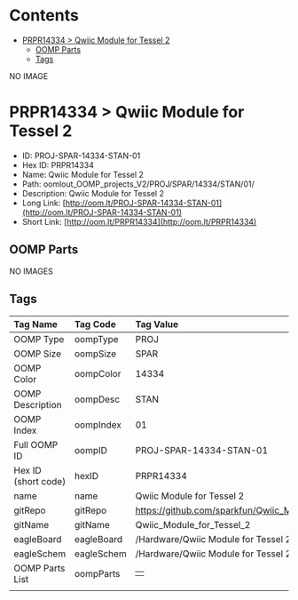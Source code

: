 



Contents
========

* [PRPR14334 > Qwiic Module for Tessel 2](#prpr14334--qwiic-module-for-tessel-2)
	* [OOMP Parts](#oomp-parts)
	* [Tags](#tags)
  
NO IMAGE  
# PRPR14334 > Qwiic Module for Tessel 2

- ID: PROJ-SPAR-14334-STAN-01
- Hex ID: PRPR14334
- Name: Qwiic Module for Tessel 2
- Path: oomlout_OOMP_projects_V2/PROJ/SPAR/14334/STAN/01/
- Description: Qwiic Module for Tessel 2
- Long Link: [http://oom.lt/PROJ-SPAR-14334-STAN-01](http://oom.lt/PROJ-SPAR-14334-STAN-01)
- Short Link: [http://oom.lt/PRPR14334](http://oom.lt/PRPR14334)

## OOMP Parts
  
NO IMAGES  
## Tags
  

|Tag Name|Tag Code|Tag Value|
| :--- | :--- | :--- |
|OOMP Type|oompType|PROJ|
|OOMP Size|oompSize|SPAR|
|OOMP Color|oompColor|14334|
|OOMP Description|oompDesc|STAN|
|OOMP Index|oompIndex|01|
|Full OOMP ID|oompID|PROJ-SPAR-14334-STAN-01|
|Hex ID (short code)|hexID|PRPR14334|
|name|name|Qwiic Module for Tessel 2|
|gitRepo|gitRepo|https://github.com/sparkfun/Qwiic_Module_for_Tessel_2|
|gitName|gitName|Qwiic_Module_for_Tessel_2|
|eagleBoard|eagleBoard|/Hardware/Qwiic Module for Tessel 2.brd|
|eagleSchem|eagleSchem|/Hardware/Qwiic Module for Tessel 2.sch|
|OOMP Parts List|oompParts|<table><tr><td></td></tr></table>|
||||
